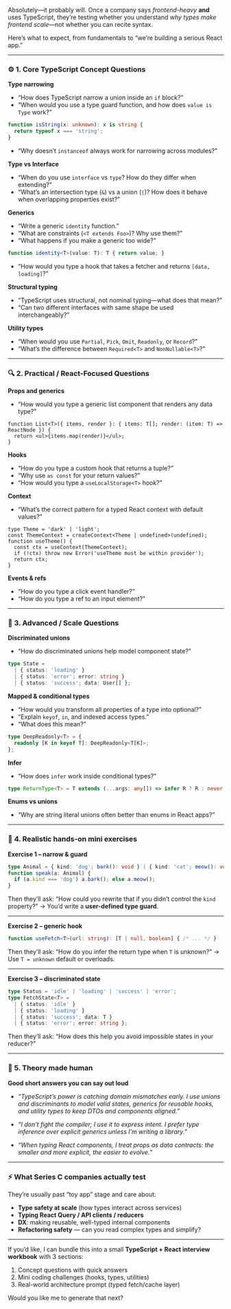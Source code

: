 Absolutely—it probably will.
Once a company says *frontend-heavy* **and** uses TypeScript, they’re testing whether you understand *why types make frontend scale*—not whether you can recite syntax.

Here’s what to expect, from fundamentals to “we’re building a serious React app.”

---

### ⚙️ **1. Core TypeScript Concept Questions**

**Type narrowing**

* “How does TypeScript narrow a union inside an `if` block?”
* “When would you use a type guard function, and how does `value is Type` work?”

```ts
function isString(x: unknown): x is string {
  return typeof x === 'string';
}
```

* “Why doesn’t `instanceof` always work for narrowing across modules?”

**Type vs Interface**

* “When do you use `interface` vs `type`? How do they differ when extending?”
* “What’s an intersection type (`&`) vs a union (`|`)? How does it behave when overlapping properties exist?”

**Generics**

* “Write a generic `identity` function.”
* “What are constraints (`<T extends Foo>`)? Why use them?”
* “What happens if you make a generic too wide?”

```ts
function identity<T>(value: T): T { return value; }
```

* “How would you type a hook that takes a fetcher and returns `[data, loading]`?”

**Structural typing**

* “TypeScript uses structural, not nominal typing—what does that mean?”
* “Can two different interfaces with same shape be used interchangeably?”

**Utility types**

* “When would you use `Partial`, `Pick`, `Omit`, `Readonly`, or `Record`?”
* “What’s the difference between `Required<T>` and `NonNullable<T>`?”

---

### 🔍 **2. Practical / React-Focused Questions**

**Props and generics**

* “How would you type a generic list component that renders any data type?”

```tsx
function List<T>({ items, render }: { items: T[]; render: (item: T) => ReactNode }) {
  return <ul>{items.map(render)}</ul>;
}
```

**Hooks**

* “How do you type a custom hook that returns a tuple?”
* “Why use `as const` for your return values?”
* “How would you type a `useLocalStorage<T>` hook?”

**Context**

* “What’s the correct pattern for a typed React context with default values?”

```tsx
type Theme = 'dark' | 'light';
const ThemeContext = createContext<Theme | undefined>(undefined);
function useTheme() {
  const ctx = useContext(ThemeContext);
  if (!ctx) throw new Error('useTheme must be within provider');
  return ctx;
}
```

**Events & refs**

* “How do you type a click event handler?”
* “How do you type a ref to an input element?”

---

### 🧩 **3. Advanced / Scale Questions**

**Discriminated unions**

* “How do discriminated unions help model component state?”

```ts
type State =
  | { status: 'loading' }
  | { status: 'error'; error: string }
  | { status: 'success'; data: User[] };
```

**Mapped & conditional types**

* “How would you transform all properties of a type into optional?”
* “Explain `keyof`, `in`, and indexed access types.”
* “What does this mean?”

```ts
type DeepReadonly<T> = {
  readonly [K in keyof T]: DeepReadonly<T[K]>;
};
```

**Infer**

* “How does `infer` work inside conditional types?”

```ts
type ReturnType<T> = T extends (...args: any[]) => infer R ? R : never;
```

**Enums vs unions**

* “Why are string literal unions often better than enums in React apps?”

---

### 🔧 **4. Realistic hands-on mini exercises**

**Exercise 1 – narrow & guard**

```ts
type Animal = { kind: 'dog'; bark(): void } | { kind: 'cat'; meow(): void };
function speak(a: Animal) {
  if (a.kind === 'dog') a.bark(); else a.meow();
}
```

Then they’ll ask:
“How could you rewrite that if you didn’t control the `kind` property?”
→ You’d write a **user-defined type guard**.

---

**Exercise 2 – generic hook**

```ts
function useFetch<T>(url: string): [T | null, boolean] { /* ... */ }
```

Then they’ll ask:
“How do you infer the return type when `T` is unknown?”
→ Use `T = unknown` default or overloads.

---

**Exercise 3 – discriminated state**

```ts
type Status = 'idle' | 'loading' | 'success' | 'error';
type FetchState<T> =
  | { status: 'idle' }
  | { status: 'loading' }
  | { status: 'success'; data: T }
  | { status: 'error'; error: string };
```

Then they’ll ask:
“How does this help you avoid impossible states in your reducer?”

---

### 🧠 **5. Theory made human**

**Good short answers you can say out loud**

* *“TypeScript’s power is catching domain mismatches early. I use unions and discriminants to model valid states, generics for reusable hooks, and utility types to keep DTOs and components aligned.”*

* *“I don’t fight the compiler; I use it to express intent. I prefer type inference over explicit generics unless I’m writing a library.”*

* *“When typing React components, I treat props as data contracts: the smaller and more explicit, the easier to evolve.”*

---

### ⚡ What Series C companies actually test

They’re usually past “toy app” stage and care about:

* **Type safety at scale** (how types interact across services)
* **Typing React Query / API clients / reducers**
* **DX**: making reusable, well-typed internal components
* **Refactoring safety** — can you read complex types and simplify?

---

If you’d like, I can bundle this into a small **TypeScript + React interview workbook** with 3 sections:

1. Concept questions with quick answers
2. Mini coding challenges (hooks, types, utilities)
3. Real-world architecture prompt (typed fetch/cache layer)

Would you like me to generate that next?
